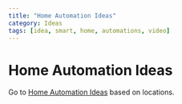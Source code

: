 ```yaml
---
title: "Home Automation Ideas"
category: Ideas
tags: [idea, smart, home, automations, video]
---
```

# Home Automation Ideas 

Go to [Home Automation Ideas](home_automation_ideas) based on locations.
